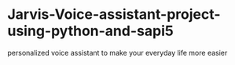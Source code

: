 # Jarvis-Voice-assistant-project-using-python-and-sapi5
personalized voice assistant to make your everyday life more easier
